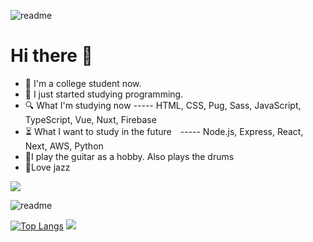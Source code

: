 
![readme](https://user-images.githubusercontent.com/71201308/99968993-3844fe00-2ddd-11eb-90c0-972f25ad58ce.png)
# Hi there :wave:
-  :pencil: I'm a college student now.
-  :muscle: I just started studying programming.
-  :mag: What I'm studying now ----- HTML, CSS, Pug, Sass, JavaScript, TypeScript, Vue, Nuxt, Firebase
- :hourglass_flowing_sand: What I want to study in the future　----- Node.js, Express, React, Next, AWS, Python
- :guitar:I play the guitar as a hobby. Also plays the drums
-  :saxophone:Love jazz
<img src="https://grass-graph.moshimo.works/images/Ubugeeei.png">

![readme](https://github-readme-stats.vercel.app/api?username=ubugeeei)



[![Top Langs](https://github-readme-stats.vercel.app/api/top-langs/?username=ubugeeei&layout=compact)](https://github.com/ubugeeei/github-readme-stats)
[![](https://raw.githubusercontent.com/ubugeeei/ubugeeei/master/profile-summary-card-output/vue/0-profile-details.svg)](https://github.com/vn7n24fzkq/github-profile-summary-cards)
